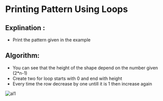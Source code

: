 # Printing Pattern Using Loops

 ## Explination :
  - Print the pattern given in the example
 
 ## Algorithm:
  - You can see that the height of the shape depend on the number given (2*n-1)
  - Create two for loop starts with 0 and end with height 
  - Every time the row decrease by one untill it is 1 then increase again
  
  ![al1](https://user-images.githubusercontent.com/76526170/211578185-c4c78b92-6dab-4c30-b27e-4ad85bf40618.PNG)
